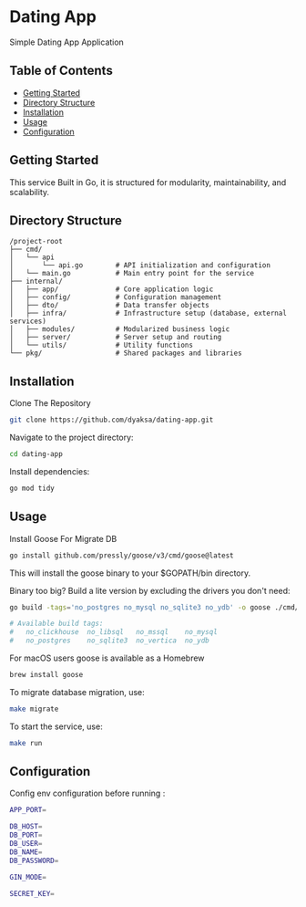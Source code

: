 # Dating App

Simple Dating App Application

## Table of Contents

- [Getting Started](#getting-started)
- [Directory Structure](#directory-structure)
- [Installation](#installation)
- [Usage](#usage)
- [Configuration](#configuration)

## Getting Started

This service Built in Go, it is structured for modularity, maintainability, and scalability.

## Directory Structure

```plaintext
/project-root
├── cmd/
│   └── api
│       └── api.go        # API initialization and configuration
│   └── main.go           # Main entry point for the service
├── internal/
│   ├── app/              # Core application logic
│   ├── config/           # Configuration management
│   ├── dto/              # Data transfer objects
│   ├── infra/            # Infrastructure setup (database, external services)
│   ├── modules/          # Modularized business logic
│   ├── server/           # Server setup and routing
│   └── utils/            # Utility functions
└── pkg/                  # Shared packages and libraries
```

## Installation

Clone The Repository

```bash
git clone https://github.com/dyaksa/dating-app.git
```

Navigate to the project directory:

```bash
cd dating-app
```

Install dependencies:

```bash
go mod tidy
```

## Usage

Install Goose For Migrate DB

```bash
go install github.com/pressly/goose/v3/cmd/goose@latest
```

This will install the goose binary to your $GOPATH/bin directory.

Binary too big? Build a lite version by excluding the drivers you don't need:

```bash
go build -tags='no_postgres no_mysql no_sqlite3 no_ydb' -o goose ./cmd/goose

# Available build tags:
#   no_clickhouse  no_libsql   no_mssql    no_mysql
#   no_postgres    no_sqlite3  no_vertica  no_ydb
```

For macOS users goose is available as a Homebrew

```bash
brew install goose
```

To migrate database migration, use:

```bash
make migrate
```

To start the service, use:

```bash
make run
```

## Configuration

Config env configuration before running :

```bash
APP_PORT=

DB_HOST=
DB_PORT=
DB_USER=
DB_NAME=
DB_PASSWORD=

GIN_MODE=

SECRET_KEY=
```
